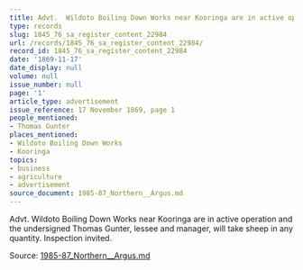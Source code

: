 ```yaml
---
title: Advt.  Wildoto Boiling Down Works near Kooringa are in active operation
type: records
slug: 1845_76_sa_register_content_22984
url: /records/1845_76_sa_register_content_22984/
record_id: 1845_76_sa_register_content_22984
date: '1869-11-17'
date_display: null
volume: null
issue_number: null
page: '1'
article_type: advertisement
issue_reference: 17 November 1869, page 1
people_mentioned:
- Thomas Gunter
places_mentioned:
- Wildoto Boiling Down Works
- Kooringa
topics:
- business
- agriculture
- advertisement
source_document: 1985-87_Northern__Argus.md
---
```


Advt.  Wildoto Boiling Down Works near Kooringa are in active operation and the undersigned Thomas Gunter, lessee and manager, will take sheep in any quantity.  Inspection invited.

Source: [1985-87_Northern__Argus.md](/downloads/markdown/1985-87_Northern__Argus.md)
